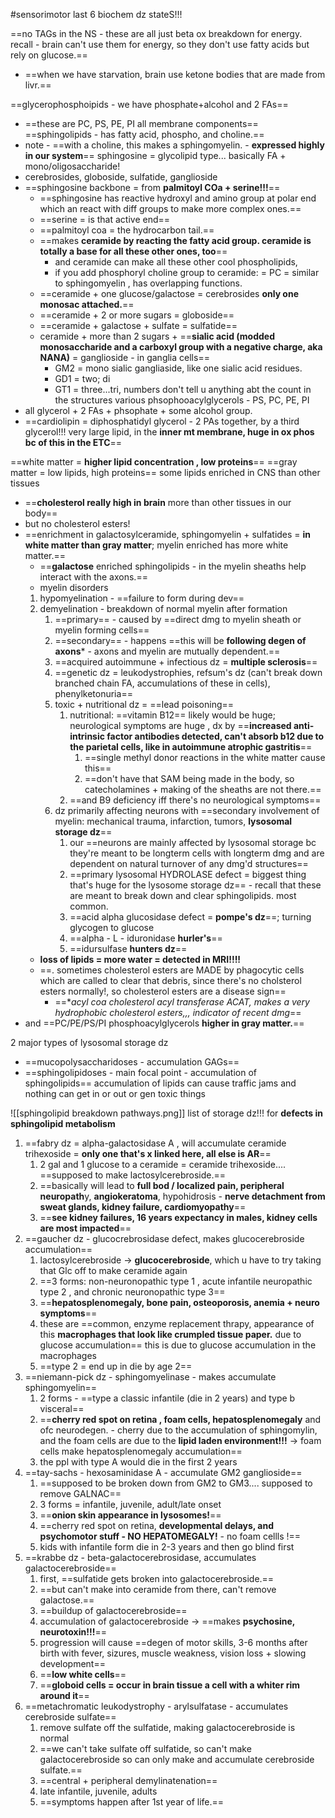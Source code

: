 #sensorimotor 
last 6 biochem dz stateS!!!

==no TAGs in the NS - these are all just beta ox breakdown for energy. recall - brain can't use them for energy, so they don't use fatty acids but rely on glucose.== 
- ==when we have starvation,  brain use ketone bodies that are made from livr.== 


==glycerophosphoipids - we have phosphate+alcohol and 2 FAs== 
- ==these are PC, PS, PE, PI all membrane components==
==sphingolipids - has fatty acid, phospho, and choline.== 
- note - ==with a choline, this makes a sphingomyelin. - **expressed highly in our system**==
sphingosine = glycolipid type... basically FA + mono/oligosaccharide! 
- cerebrosides, globoside, sulfatide, ganglioside  
- ==sphingosine backbone = from **palmitoyl COa + serine!!!**==
	- ==sphingosine has reactive hydroxyl and amino group at polar end which an react with diff groups to make more complex ones.== 
	- ==serine = is that active end== 
	- ==palmitoyl coa = the hydrocarbon tail.== 
	- ==makes **ceramide by reacting the fatty acid group. ceramide is totally a base for all these other ones, too**==
		- and ceramide can make all these other cool phospholipids, 
		- if you add phosphoryl choline group to ceramide: = PC = similar to sphingomyelin , has overlapping functions.
	- ==ceramide + one glucose/galactose = cerebrosides  **only one monosac attached.**==
	- ==ceramide + 2 or more sugars = globoside== 
	- ==ceramide + galactose + sulfate = sulfatide==
	- ceramide + more than 2 sugars + ==**sialic acid (modded monosaccharide and a carboxyl group with a negative charge, aka NANA)** = ganglioside - in ganglia cells== 
		- GM2 = mono sialic gangliaside, like one sialic acid residues. 
		- GD1 = two; di 
		- GT1 = three...tri, numbers don't tell u anything abt the count in the structures 
various phsophooacylglycerols - PS, PC, PE, PI 
- all glycerol + 2 FAs + phsophate + some alcohol group. 
- ==cardiolipin = diphosphatidyl glycerol - 2 PAs together, by a third glycerol!!! very large lipid, in the **inner mt membrane, huge in ox phos bc of this in the ETC**==

==white matter = **higher lipid concentration , low proteins**==
==gray matter = low lipids, high proteins==
some lipids enriched in CNS than other tissues
- ==**cholesterol really high in brain** more than other tissues in our body== 
- but no cholesterol esters! 
- ==enrichment in galactosylceramide, sphingomyelin + sulfatides = **in white matter than gray matter**; myelin enriched has more white matter.== 
	- ==**galactose** enriched sphingolipids - in the myelin sheaths help interact with the axons.== 
	- myelin disorders
	1. hypomyelination - ==failure to form during dev==
	2. demyelination - breakdown of normal myelin after formation 
		1. ==primary== - caused by ==direct dmg to myelin sheath or myelin forming cells==
		2. ==secondary== - happens ==this will be **following degen of axons*** - axons and myelin are mutually dependent.== 
		3. ==acquired autoimmune + infectious dz = **multiple sclerosis**==
		4. ==genetic dz = leukodystrophies, refsum's dz (can't break down branched chain FA, accumulations of these in cells), phenylketonuria==
		5. toxic + nutritional dz = ==lead poisoning== 
			1. nutritional: ==vitamin B12== likely would be huge; neurological symptoms are huge , dx by ==**increased anti-intrinsic factor antibodies detected, can't absorb b12 due to the parietal cells, like in autoimmune atrophic gastritis**==
				1. ==single methyl donor reactions in the white matter cause this==
				2. ==don't have that SAM being made in the body, so catecholamines + making of the sheaths are not there.== 
			2. ==and B9 deficiency iff there's no neurological symptoms== 
		6. dz primarily affecting neurons with ==secondary involvement of myelin: mechanical trauma, infarction, tumors, **lysosomal storage dz**==
			1. our ==neurons are mainly affected by lysosomal storage bc they're meant to be longterm cells with longterm dmg and are dependent on natural turnover of any dmg'd structures==
			2. ==primary lysosomal HYDROLASE defect = biggest thing that's huge for the lysosome storage dz== - recall that these are meant to break down and clear sphingolipids. most common. 
			3. ==acid alpha glucosidase defect = **pompe's dz**==; turning glycogen to glucose 
			4. ==alpha - L - iduronidase **hurler's**==
			5. ==idursulfase **hunters dz**==
	-  **loss of lipids = more water = detected in MRI!!!!**
	- ==. sometimes cholesterol esters are MADE by phagocytic cells which are called to clear that debris, since there's no cholsterol esters normally!, so cholesterol esters are a disease sign==
		- ==**acyl coa cholesterol acyl transferase ACAT, makes a very hydrophobic cholesterol esters,,, indicator of recent dmg*==
- and ==PC/PE/PS/PI phosphoacylglycerols **higher in gray matter.**==

2 major types of lysosomal storage dz 
- ==mucopolysaccharidoses - accumulation GAGs== 
- ==sphingolipidoses - main focal point - accumulation of sphingolipids== 
accumulation of lipids can cause traffic jams and nothing can get in or out or gen toxic things 

![[sphingolipid breakdown pathways.png]]
list of storage dz!!! for **defects in sphingolipid metabolism**
1. ==fabry dz = alpha-galactosidase A , will accumulate ceramide trihexoside = **only one that's x linked here, all else is AR**==
	1. 2 gal and 1 glucose to a ceramide = ceramide trihexoside.... ==supposed to make lactosylcerebroside.== 
	2. ==basically will lead to **full bod / localized pain, peripheral neuropath**y, **angiokeratoma**, hypohidrosis - **nerve detachment from sweat glands, kidney failure, cardiomyopathy**==
	3. ==**see kidney failures, 16 years expectancy in males, kidney cells are most impacted**==
2. ==gaucher dz - glucocrebrosidase defect, makes glucocerebroside accumulation== 
	1. lactosylcerebroside -> **glucocerebroside**, which u have to try taking that Glc off to make ceramide again 
	2. ==3 forms: non-neuronopathic type 1 , acute infantile neuropathic type 2 , and chronic neuronopathic type 3== 
	3. ==**hepatosplenomegaly, bone pain, osteoporosis, anemia + neuro symptoms**==
	4. these are ==common, enzyme replacement thrapy, appearance of this **macrophages that look like crumpled tissue paper.** due to glucose accumulation== this is due to glucose accumulation in the macrophages 
	5. ==type 2 = end up in die by age 2== 
3. ==niemann-pick dz - sphingomyelinase - makes accumulate sphingomyelin== 
	1. 2 forms - ==type a classic infantile (die in 2 years) and type b visceral== 
	2. ==**cherry red spot on retina , foam cells, hepatosplenomegaly** and ofc neurodegen. - cherry due to the accumulation of sphingomylin, and the foam cells are due to the **lipid laden environment!!!** -> foam cells make hepatosplenomegaly accumulation== 
	3. the ppl with type A would die in the first 2 years 
4. ==tay-sachs - hexosaminidase A - accumulate GM2 ganglioside==
	1. ==supposed to be broken down from GM2 to GM3.... supposed to remove GALNAC== 
	2. 3 forms = infantile, juvenile, adult/late onset 
	3. ==**onion skin appearance in lysosomes!**==
	4. ==cherry red spot on retina, **developmental delays, and psychomotor stuff - NO HEPATOMEGALY!** - no foam cellls !==
	5. kids with infantile form die in 2-3 years and then go blind first 
5. ==krabbe dz - beta-galactocerebrosidase, accumulates galactocerebroside== 
	1. first, ==sulfatide gets broken into galactocerebroside.== 
	2. ==but can't make into ceramide from there, can't remove galactose.== 
	3. ==buildup of galactocerebroside==
	4. accumulation of galactocerebroside -> ==makes **psychosine, neurotoxin!!!**==
	5. progression will cause ==degen of motor skills, 3-6 months after birth with fever, sizures, muscle weakness, vision loss + slowing development==
	6. ==**low white cells**==
	7. ==**globoid cells = occur in brain tissue a cell with a whiter rim around it**==
6. ==metachromatic leukodystrophy - arylsulfatase - accumulates cerebroside sulfate== 
	1. remove sulfate off the sulfatide, making galactocerebroside is normal 
	2. ==we can't take sulfate off sulfatide, so can't make galactocerebroside so can only make and accumulate cerebroside sulfate.== 
	3. ==central + peripheral demylinatenation==
	4. late infantile, juvenile, adults
	5. ==symptoms happen after 1st year of life.== 

